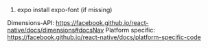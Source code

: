 1. expo install expo-font (if missing)

Dimensions-API: https://facebook.github.io/react-native/docs/dimensions#docsNav
Platform specific: https://facebook.github.io/react-native/docs/platform-specific-code
